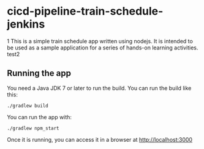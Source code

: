 # cicd-pipeline-train-schedule-jenkins

1 This is a simple train schedule app written using nodejs. It is intended to be used as a sample application for a series of hands-on learning activities.
test2
## Running the app

You need a Java JDK 7 or later to run the build. You can run the build like this:

    ./gradlew build

You can run the app with:

    ./gradlew npm_start

Once it is running, you can access it in a browser at [http://localhost:3000](http://localhost:3000)
